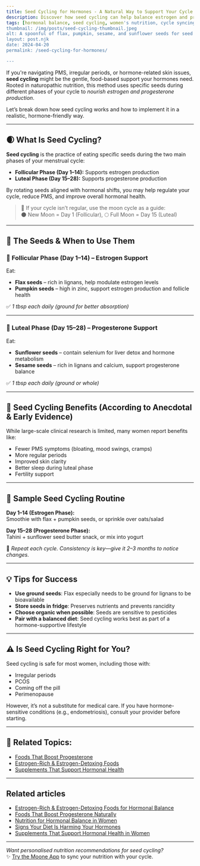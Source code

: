 ```yaml
---
title: Seed Cycling for Hormones - A Natural Way to Support Your Cycle
description: Discover how seed cycling can help balance estrogen and progesterone naturally. Learn which seeds to eat and when, based on your menstrual cycle.
tags: [hormonal balance, seed cycling, women's nutrition, cycle syncing, hormone health]
thumbnail: /img/posts/seed-cycling-thumbnail.jpeg
alt: A spoonful of flax, pumpkin, sesame, and sunflower seeds for seed cycling
layout: post.njk
date: 2024-04-20
permalink: /seed-cycling-for-hormones/

---
```


If you're navigating PMS, irregular periods, or hormone-related skin issues, **seed cycling** might be the gentle, food-based support your hormones need. Rooted in naturopathic nutrition, this method uses specific seeds during different phases of your cycle to *nourish estrogen and progesterone production*.

Let’s break down how seed cycling works and how to implement it in a realistic, hormone-friendly way.

---

## 🌒 What Is Seed Cycling?

**Seed cycling** is the practice of eating specific seeds during the two main phases of your menstrual cycle:

- **Follicular Phase (Day 1–14):** Supports estrogen production  
- **Luteal Phase (Day 15–28):** Supports progesterone production  

By rotating seeds aligned with hormonal shifts, you may help regulate your cycle, reduce PMS, and improve overall hormonal health.

> 🔁 If your cycle isn’t regular, use the moon cycle as a guide:  
> 🌑 New Moon = Day 1 (Follicular), 🌕 Full Moon = Day 15 (Luteal)

---

## 🥄 The Seeds & When to Use Them

### 🌱 **Follicular Phase (Day 1–14) – Estrogen Support**
Eat:
- **Flax seeds** – rich in lignans, help modulate estrogen levels  
- **Pumpkin seeds** – high in zinc, support estrogen production and follicle health

✅ *1 tbsp each daily (ground for better absorption)*

---

### 🌻 **Luteal Phase (Day 15–28) – Progesterone Support**
Eat:
- **Sunflower seeds** – contain selenium for liver detox and hormone metabolism  
- **Sesame seeds** – rich in lignans and calcium, support progesterone balance

✅ *1 tbsp each daily (ground or whole)*

---

## 🌿 Seed Cycling Benefits (According to Anecdotal & Early Evidence)

While large-scale clinical research is limited, many women report benefits like:

- Fewer PMS symptoms (bloating, mood swings, cramps)  
- More regular periods  
- Improved skin clarity  
- Better sleep during luteal phase  
- Fertility support  

---

## 📝 Sample Seed Cycling Routine

**Day 1–14 (Estrogen Phase):**  
Smoothie with flax + pumpkin seeds, or sprinkle over oats/salad

**Day 15–28 (Progesterone Phase):**  
Tahini + sunflower seed butter snack, or mix into yogurt

🔄 *Repeat each cycle. Consistency is key—give it 2–3 months to notice changes.*

---

## 💡 Tips for Success

- **Use ground seeds**: Flax especially needs to be ground for lignans to be bioavailable  
- **Store seeds in fridge**: Preserves nutrients and prevents rancidity  
- **Choose organic when possible**: Seeds are sensitive to pesticides  
- **Pair with a balanced diet**: Seed cycling works best as part of a hormone-supportive lifestyle  

---

## ⚠️ Is Seed Cycling Right for You?

Seed cycling is safe for most women, including those with:
- Irregular periods  
- PCOS  
- Coming off the pill  
- Perimenopause  

However, it’s not a substitute for medical care. If you have hormone-sensitive conditions (e.g., endometriosis), consult your provider before starting.

---

## 🔗 Related Topics:
- [Foods That Boost Progesterone](/foods-that-boost-progesterone)  
- [Estrogen-Rich & Estrogen-Detoxing Foods](/estrogen-rich-and-detoxing-foods)  
- [Supplements That Support Hormonal Health](/supplements-for-hormonal-health)

---

## Related articles

- [Estrogen-Rich & Estrogen-Detoxing Foods for Hormonal Balance](/estrogen-rich-and-detoxing-foods)  
- [Foods That Boost Progesterone Naturally](/foods-that-boost-progesterone)  
- [Nutrition for Hormonal Balance in Women](/nutrition-for-hormonal-balance)  
- [Signs Your Diet Is Harming Your Hormones](/signs-your-diet-is-harming-your-hormones)
- [Supplements That Support Hormonal Health in Women](/supplements-for-hormonal-health)

---

*Want personalised nutrition recommendations for seed cycling?*  
✨ [Try the Moone App](https://www.getmoone.com) to sync your nutrition with your cycle.